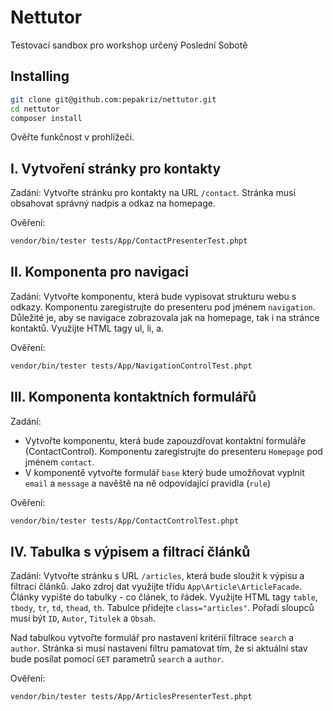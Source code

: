 Nettutor
========

Testovací sandbox pro workshop určený Poslední Sobotě


Installing
----------

```bash
git clone git@github.com:pepakriz/nettutor.git
cd nettutor
composer install
```

Ověřte funkčnost v prohlížeči.


I. Vytvoření stránky pro kontakty
---------------------------------

Zadání: Vytvořte stránku pro kontakty na URL `/contact`. Stránka musí obsahovat správný nadpis a odkaz na homepage.

Ověření:

```bash
vendor/bin/tester tests/App/ContactPresenterTest.phpt
```


II. Komponenta pro navigaci
---------------------------

Zadání: Vytvořte komponentu, která bude vypisovat strukturu webu s odkazy. Komponentu zaregistrujte do presenteru pod jménem `navigation`. Důležité je, aby se navigace zobrazovala jak na homepage, tak i na stránce kontaktů. Využijte HTML tagy ul, li, a.

Ověření:

```bash
vendor/bin/tester tests/App/NavigationControlTest.phpt
```

III. Komponenta kontaktních formulářů
---------------------------

Zadání:
- Vytvořte komponentu, která bude zapouzdřovat kontaktní formuláře (ContactControl). Komponentu zaregistrujte do presenteru `Homepage` pod 
jménem `contact`.
- V komponentě vytvořte formulář `base` který bude umožňovat vyplnit `email` a `message` a navěště na ně odpovídající pravidla (`rule`)

Ověření:

```bash
vendor/bin/tester tests/App/ContactControlTest.phpt
```

IV. Tabulka s výpisem a filtrací článků
----------------------------------------

Zadání: Vytvořte stránku s URL `/articles`, která bude sloužit k výpisu a filtraci článků. Jako zdroj dat využijte třídu `App\Article\ArticleFacade`. Články vypište do tabulky - co článek, to řádek. Využijte HTML tagy `table`, `tbody`, `tr`, `td`, `thead`, `th`. Tabulce přidejte `class="articles"`. Pořadí sloupců musí být `ID`, `Autor`, `Titulek` a `Obsah`.

Nad tabulkou vytvořte formulář pro nastavení kritérií filtrace `search` a `author`. Stránka si musí nastavení filtru pamatovat tím, že si aktuální stav bude posílat pomocí `GET` parametrů `search` a `author`.

Ověření:

```bash
vendor/bin/tester tests/App/ArticlesPresenterTest.phpt
```

